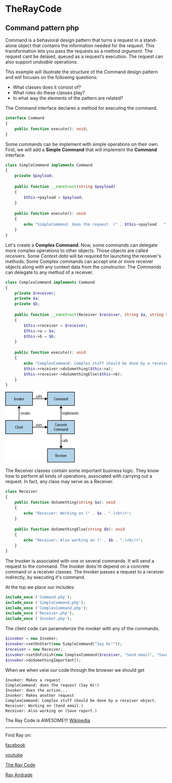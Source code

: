 # TheRayCode
## Command pattern php

Command is a behavioral design pattern that turns a request in a stand-alone object that contains the information needed for the request. 
This transformation lets you pass the requests as a method *argument*.
The request cant be delaied, queued as a request’s execution. 
The request can also support *undoable* operations.

This example will illustrate the structure of the Command design pattern and will focuses on the following questions:
<ul>
<li>What classes does it consist of?</li>
<li>What roles do these classes play?</li>
<li>In what way the elements of the pattern are related?</li>
</ul>


The Command interface declares a method for executing the command.
```php
interface Command
{
    public function execute(): void;
}
```
Some commands can be implement with simple operations on their own.
First, we will add a **Simple Command** that will implement the **Command** interface.

```php
class SimpleCommand implements Command
{
    private $payload;

    public function __construct(string $payload)
    {
        $this->payload = $payload;
    }

    public function execute(): void
    {
        echo "SimpleCommand: does the request  (" . $this->payload . ")<br/>";
    }
}
```
Let's create a **Complex Command**.
Now, some commands can delegate more complex operations to other objects. Those objects are called *receivers.*
Some *Context data* will be required for launching the receiver's methods.
Some Complex commands can accept one or more receiver objects along with any context data from the constructor.
The *Commands* can delegate to any method of a receiver.
```php
class ComplexCommand implements Command
{
    private $receiver;
    private $a;
    private $b;

    public function __construct(Receiver $receiver, string $a, string $b)
    {
        $this->receiver = $receiver;
        $this->a = $a;
        $this->b = $b;
    }

    public function execute(): void
    {
        echo "ComplexCommand: Complex stuff should be done by a receiver object.<br/>";
        $this->receiver->doSomething($this->a);
        $this->receiver->doSomethingElse($this->b);
    }
}
```
![Command](/UMLs/images/Command/Command-4.png)

The Receiver classes contain some important business logic. 
They know how to perform all kinds of operations, associated with carrying out a request. 
In fact, any class may serve as a Receiver.
```php
class Receiver
{
    public function doSomething(string $a): void
    {
        echo "Receiver: Working on (" . $a . ".)<br/>";
    }

    public function doSomethingElse(string $b): void
    {
        echo "Receiver: Also working on (" . $b . ".)<br/>";
    }
}
```
The Invoker is associated with one or several commands. 
It will send a request to the command.
The Invoker does'nt depend on a concrete command or a receiver classes. 
The Invoker passes a request to a receiver indirectly, by executing it's command.

At the top we place our includes:

```php
include_once ('Command.php');
include_once ('SimpleCommand.php');
include_once ('ComplexCommand.php');
include_once ('Receiver.php');
include_once ('Invoker.php');
```
The client code can parameterize the invoker with any of the commands.

```php
$invoker = new Invoker;
$invoker->setOnStart(new SimpleCommand("Say Hi!"));
$receiver = new Receiver;
$invoker->setOnFinish(new ComplexCommand($receiver, "Send email", "Save report"));
$invoker->doSomethingImportant();
```

When we when veiw our code through the browser we should get

```run
Invoker: Makes a request
SimpleCommand: does the request (Say Hi!)
Invoker: does the action...
Invoker: Makes another request
ComplexCommand: Complex stuff should be done by a receiver object.
Receiver: Working on (Send email.)
Receiver: Also working on (Save report.)
```
The Ray Code is AWESOME!!!
[Wikipedia](https://en.wikipedia.org/wiki/Command_pattern)

----------------------------------------------------------------------------------------------------

Find Ray on:

[facebook](https://www.facebook.com/TheRayCode/)

[youtube](https://www.youtube.com/user/AndradeRay/)

[The Ray Code](https://www.RayAndrade.com)

[Ray Andrade](https://www.RayAndrade.org)
